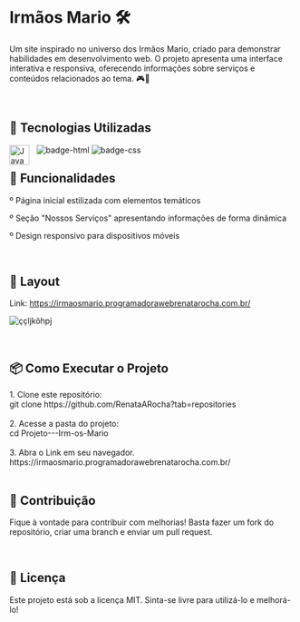 
<h1> Irmãos Mario 🛠️</h1>

<p>Um site inspirado no universo dos Irmãos Mario, criado para demonstrar habilidades em desenvolvimento web. 
O projeto apresenta uma interface interativa e responsiva, oferecendo informações sobre serviços e conteúdos relacionados ao tema. 🎮🍄 </p> 
<br>


<h2>🚀 Tecnologias Utilizadas</h2>
<img src="https://img.shields.io/badge/HTML5-E34F26?style=for-the-badge&logo=html5&logoColor=white" alt="badge-html"/>
<img src="https://img.shields.io/badge/CSS3-1572B6?style=for-the-badge&logo=css3&logoColor=white" alt="badge-css"/>
<img 
    align="left" 
    alt="JavaScript" 
    title="JavaScript"
    width="35px" 
    style="padding-right: 10px;" 
    src="https://cdn.jsdelivr.net/gh/devicons/devicon@latest/icons/javascript/javascript-original.svg" 
/>
<br>


<h2>📌 Funcionalidades</h2>
<p>  
º Página inicial estilizada com elementos temáticos

º Seção "Nossos Serviços" apresentando informações de forma dinâmica

º Design responsivo para dispositivos móveis</p>
<br>


<h2>🎨 Layout</h2>

Link: https://irmaosmario.programadorawebrenatarocha.com.br/

![ççljkõhpj](https://github.com/user-attachments/assets/5c4f9c6e-60b8-4168-bcf2-93092a4c3c1c)

<br>


<h2>📦 Como Executar o Projeto</h2>
1. Clone este repositório: <br> 
git clone https://github.com/RenataARocha?tab=repositories <br> <br>
2. Acesse a pasta do projeto: <br>
cd Projeto---Irm-os-Mario <br> <br>
3. Abra o Link em seu navegador. <br>
https://irmaosmario.programadorawebrenatarocha.com.br/ <br> <br>


<h2>🤝 Contribuição</h2>
<p></p>Fique à vontade para contribuir com melhorias! Basta fazer um fork do repositório, criar uma branch e enviar um pull request.</p>
<br> 

<h2>📜 Licença</h2>
<p>Este projeto está sob a licença MIT. Sinta-se livre para utilizá-lo e melhorá-lo!</p>


